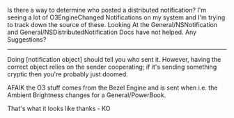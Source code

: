 Is there a way to determine who posted a distributed notification?  I'm seeing a lot of O3EngineChanged Notifications on my system and I'm trying to track
down the source of these.  Looking At the General/NSNotification and General/NSDistributedNotification Docs have not helped.  Any Suggestions?

----
Doing     [notification object] should tell you who sent it. However, having the correct object relies on the sender cooperating; if it's sending something cryptic then you're probably just doomed.

AFAIK the O3 stuff comes from the Bezel Engine and is sent when i.e. the Ambient Brightness changes for a General/PowerBook.

That's what it looks like thanks - KO